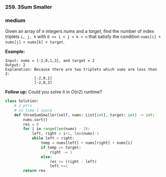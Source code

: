 ### 259. 3Sum Smaller

### medium

Given an array of *n* integers *nums* and a *target*, find the number of index triplets `i, j, k` with `0 <= i < j < k < n` that satisfy the condition `nums[i] + nums[j] + nums[k] < target`.

**Example:**

```
Input: nums = [-2,0,1,3], and target = 2
Output: 2 
Explanation: Because there are two triplets which sums are less than 2:
             [-2,0,1]
             [-2,0,3]
```

**Follow up:** Could you solve it in *O*(*n*2) runtime?

```python
class Solution:
    # 2 ptrs
    # n2 time 1 space
    def threeSumSmaller(self, nums: List[int], target: int) -> int:
        nums.sort()
        res = 0
        for i in range(len(nums) - 2):
            left, right = i+1, len(nums)-1
            while left < right:
                temp = nums[left] + nums[right] + nums[i]
                if temp >= target:
                    right -= 1
                else:
                    res += (right - left)
                    left +=1
        return res
```

